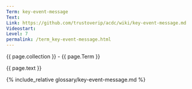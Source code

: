 ```yaml
---
Term: key-event-message
Text: 
Link: https://github.com/trustoverip/acdc/wiki/key-event-message.md
Videostart: 
Level: 7
permalink: /term_key-event-message.html
---
```


{{ page.collection }} - {{ page.Term }}

   {{ page.text }}

{% include_relative glossary/key-event-message.md %}
